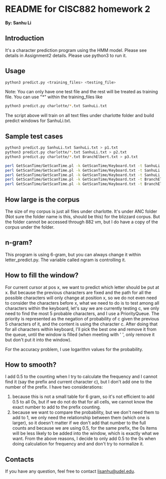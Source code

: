 # README for CISC882 homework 2

__By: Sanhu Li__

## Introduction
It's a character prediction program using the HMM model. Please see details in Assignment2 details. Please use python3 to run it.

## Usage
```sh
python3 predict.py <training_files> <testing_file>
```

Note: You can only have one test file and the rest will be treated as training file.
You can use "\*" within the training_files like
```sh
python3 predict.py charlotte/*.txt SanhuLi.txt
```
The script above will train on all text files under charlotte folder and build predict windows for SanhuLi.txt.

## Sample test cases
```sh
python3 predict.py SanhuLi.txt SanhuLi.txt > p1.txt
python3 predict.py charlotte/*.txt SanhuLi.txt > p2.txt
python3 predict.py charlotte/*.txt BranchElbert.txt > p3.txt

perl GetScanTime/GetScanTime.pl -k GetScanTime/Keyboard.txt -t SanhuLi.txt
perl GetScanTime/GetScanTime.pl -k GetScanTime/Keyboard.txt -t SanhuLi.txt -p p1.txt
perl GetScanTime/GetScanTime.pl -k GetScanTime/Keyboard.txt -t SanhuLi.txt -p p2.txt
perl GetScanTime/GetScanTime.pl -k GetScanTime/Keyboard.txt -t BranchElbert.txt
perl GetScanTime/GetScanTime.pl -k GetScanTime/Keyboard.txt -t BranchElbert.txt -p p3.txt
```

## How large is the corpus
The size of my corpus is just all files under charlotte. It's under ANC folder (Not sure the folder name is this, should be this) for the blizzard corpus. But the folder cannot be accessed through 882 vm, but I do have a copy of the corpus under the folder.

## n-gram?
This program is using 6-gram, but you can always change it within letter_predict.py. The variable called ngram is controlling it.

## How to fill the window?
For current cursor at pos x, we want to predict which letter should be put at x. But because the previous characters are fixed and the path for all the possible characters will only change at position x, so we do not even need to consider the characters before x, what we need to do is to test among all characters within the keyboard, let's say we are currently testing c, we only need to find the most 5 probable characters, and I use a PriorityQueue. The priority is represented as the negation of probability of c given the previous 5 characters of it, and the content is using the character c. After doing that for all characters within keyboard, I'll pick the best one and remove it from the queue, until the window is filled (when meeting with ' ', only remove it but don't put it into the window).

For the accuracy problem, I use logarithm values for the probability.

## How to smooth?
I add 0.5 to the counting when I try to calculate the frequency and I cannot find it (say the prefix and current character c), but I don't add one to the number of the prefix. I have two considerations:
  1. because this is not a small table for 6 gram, so it's not efficient to add 0.5 to all 0s, but if we do not do that for all cells, we cannot know the exact number to add to the prefix counting.
  2. because we want to compare the probability, but we don't need them to add to 1, we only need the relationship between them (which one is larger), so it doesn't matter if we don't add that number to the full counts and because we are using 0.5, for the same prefix, the 0s items will be less likely to be added into the window, which is exactly what we want.
From the above reasons, I decide to only add 0.5 to the 0s when doing calculation for frequency and and don't try to normalize it.

## Contacts
If you have any question, feel free to contact [lisanhu@udel.edu](mailto:lisanhu@udel.edu).
